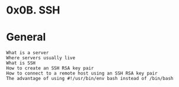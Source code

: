 # 0x0B. SSH

#	General
	What is a server
	Where servers usually live
	What is SSH
	How to create an SSH RSA key pair
	How to connect to a remote host using an SSH RSA key pair
	The advantage of using #!/usr/bin/env bash instead of /bin/bash
